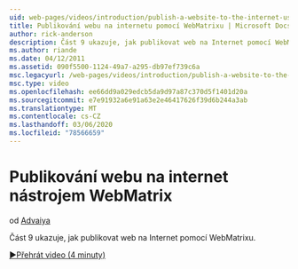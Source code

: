 ```yaml
---
uid: web-pages/videos/introduction/publish-a-website-to-the-internet-using-webmatrix
title: Publikování webu na internetu pomocí WebMatrixu | Microsoft Docs
author: rick-anderson
description: Část 9 ukazuje, jak publikovat web na Internet pomocí WebMatrixu.
ms.author: riande
ms.date: 04/12/2011
ms.assetid: 090f5500-1124-49a7-a295-db97ef739c6a
msc.legacyurl: /web-pages/videos/introduction/publish-a-website-to-the-internet-using-webmatrix
msc.type: video
ms.openlocfilehash: ee66dd9a029edcb5da9d97a87c370d5f1401d20a
ms.sourcegitcommit: e7e91932a6e91a63e2e46417626f39d6b244a3ab
ms.translationtype: MT
ms.contentlocale: cs-CZ
ms.lasthandoff: 03/06/2020
ms.locfileid: "78566659"
---
```

# <a name="publish-a-website-to-the-internet-using-webmatrix"></a>Publikování webu na internet nástrojem WebMatrix

od [Advaiya](https://twitter.com/Advaiyasolns)

Část 9 ukazuje, jak publikovat web na Internet pomocí WebMatrixu.

[&#9654;Přehrát video (4 minuty)](https://channel9.msdn.com/Blogs/ASP-NET-Site-Videos/publish-a-website-to-the-internet-using-webmatrix)
